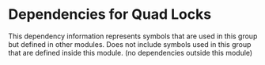 
# Dependencies for Quad Locks
This dependency information represents symbols that are used in this group but defined in other modules.  Does not include symbols used in this group that are defined inside this module.
(no dependencies outside this module)
